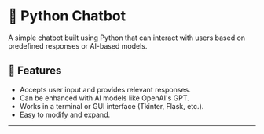 # 🤖 Python Chatbot

A simple chatbot built using Python that can interact with users based on predefined responses or AI-based models.

## 🚀 Features
- Accepts user input and provides relevant responses.
- Can be enhanced with AI models like OpenAI's GPT.
- Works in a terminal or GUI interface (Tkinter, Flask, etc.).
- Easy to modify and expand.

---
